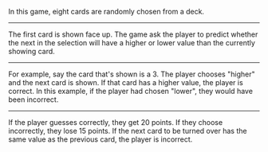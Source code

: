 In this game, eight cards are randomly chosen from a deck. 
***
The first card is shown face up. The game ask the player to predict whether the next in the selection will have a higher or lower value than the currently showing card.
***
For example, say the card that's shown is a 3. The player chooses "higher" and the next card is shown. If that card has a higher value, the player is correct. In this example, if the player had chosen "lower", they would have been incorrect.
***
If the player guesses correctly, they get 20 points. If they choose incorrectly, they lose 15 points. If the next card to be turned over has the same value as the previous card, the player is incorrect.
